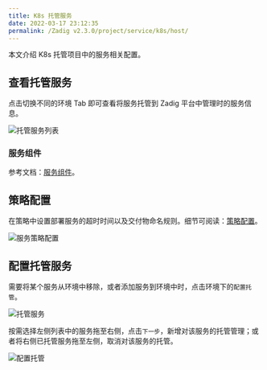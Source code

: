 ```yaml
---
title: K8s 托管服务
date: 2022-03-17 23:12:35
permalink: /Zadig v2.3.0/project/service/k8s/host/
---
```


本文介绍 K8s 托管项目中的服务相关配置。

## 查看托管服务

点击切换不同的环境 Tab 即可查看将服务托管到 Zadig 平台中管理时的服务信息。

![托管服务列表](../../../../_images/k8s_host_service_list.png)

### 服务组件

参考文档：[服务组件](/Zadig%20v2.3.0/env/overview/#什么是服务组件#k8s-托管项目)。

## 策略配置

在策略中设置部署服务的超时时间以及交付物命名规则。细节可阅读：[策略配置](/Zadig%20v2.3.0/project/service/k8s/#策略配置)。

![服务策略配置](../../../../_images/host_service_strategy_config.png)

## 配置托管服务
需要将某个服务从环境中移除，或者添加服务到环境中时，点击环境下的`配置托管`。

![托管服务](../../../../_images/env_delegate_project_overview.png)

按需选择左侧列表中的服务拖至右侧，点击`下一步`，新增对该服务的托管管理；或者将右侧已托管服务拖至左侧，取消对该服务的托管。

![配置托管](../../../../_images/config_service_delegation.png)
